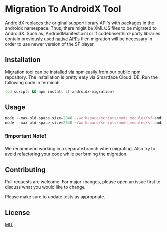# Migration To AndroidX Tool

AndroidX replaces the original support library API's with packages in the androidx namespace. Thus, there might be XML/JS files to be migrated to AndroidX. Such as, AndroidManifest.xml or if codebase/third-party libraries contain previously used [native API's](https://developer.smartface.io/docs/accessing-native-apis) then migration will be necessary in order to use newer version of the SF player.

## Installation

Migration tool can be installed via npm easily from our public npm repository. The installation is pretty easy via Smartface Cloud IDE. Run the following code in terminal:

```bash
(cd scripts && npm install sf-androidx-migration)
```

## Usage

```javascript
node --max-old-space-size=2048 ~/workspace/scripts/node_modules/sf-androidx-migration/index.js ~/workspace/scripts/
node --max-old-space-size=2048 ~/workspace/scripts/node_modules/sf-androidx-migration/index.js ~/workspace/config/
```

### ❗Important Note❗

We recommend working in a separate branch when migrating. Also try to avoid refactoring your code while performing the migration.
 
## Contributing
Pull requests are welcome. For major changes, please open an issue first to discuss what you would like to change.

Please make sure to update tests as appropriate.

## License
[MIT](https://choosealicense.com/licenses/mit/)
